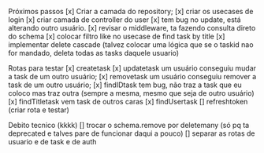 Próximos passos
[x] Criar a camada do repository;
[x] criar os usecases de login
[x] criar camada de controller do user
[x] tem bug no update, está alterando outro usuário.
[x] revisar o middleware, ta fazendo consulta direto do schema
[x] colocar filtro like no usecase de find task by title
[x] implementar delete cascade (talvez colocar uma lógica que se o taskid nao for mandado, deleta todas as tasks daquele usuario)

Rotas para testar
[x] createtask
[x] updatetask um usuário conseguiu mudar a task de um outro usuário;
[x] removetask um usuário conseguiu remover a task de um outro usuário;
[x] findIDtask tem bug, não traz a task que eu coloco mas traz outra (sempre a mesma, mesmo que seja de outro usuário)
[x] findTitletask vem task de outros caras
[x] findUsertask
[] refreshtoken (criar rota e testar)

Debito tecnico (kkkk)
[] trocar o schema.remove por deletemany (só pq ta deprecated e talves pare de funcionar daqui a pouco)
[] separar as rotas de usuario e de task e de auth

